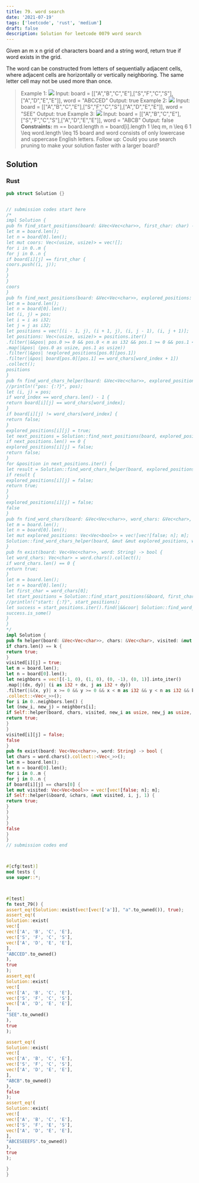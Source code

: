 ```yaml
---
title: 79. word search
date: '2021-07-19'
tags: ['leetcode', 'rust', 'medium']
draft: false
description: Solution for leetcode 0079 word search
---
```




Given an m x n grid of characters board and a string word, return true if word exists in the grid.

The word can be constructed from letters of sequentially adjacent cells, where adjacent cells are horizontally or vertically neighboring. The same letter cell may not be used more than once.



>   Example 1:
>   ![](https://assets.leetcode.com/uploads/2020/11/04/word2.jpg)
>   Input: board <TeX>=</TeX> [["A","B","C","E"],["S","F","C","S"],["A","D","E","E"]], word <TeX>=</TeX> "ABCCED"
>   Output: true
>   Example 2:
>   ![](https://assets.leetcode.com/uploads/2020/11/04/word-1.jpg)
>   Input: board <TeX>=</TeX> [["A","B","C","E"],["S","F","C","S"],["A","D","E","E"]], word <TeX>=</TeX> "SEE"
>   Output: true
>   Example 3:
>   ![](https://assets.leetcode.com/uploads/2020/10/15/word3.jpg)
>   Input: board <TeX>=</TeX> [["A","B","C","E"],["S","F","C","S"],["A","D","E","E"]], word <TeX>=</TeX> "ABCB"
>   Output: false
**Constraints:**
>   	m <TeX>=</TeX><TeX>=</TeX> board.length
>   	n <TeX>=</TeX> board[i].length
>   	1 <TeX>\leq</TeX> m, n <TeX>\leq</TeX> 6
>   	1 <TeX>\leq</TeX> word.length <TeX>\leq</TeX> 15
>   	board and word consists of only lowercase and uppercase English letters.
>   Follow up: Could you use search pruning to make your solution faster with a larger board?


## Solution


### Rust
```rust
pub struct Solution {}


// submission codes start here
/*
impl Solution {
pub fn find_start_positions(board: &Vec<Vec<char>>, first_char: char) -> Vec<(usize, usize)> {
let m = board.len();
let n = board[0].len();
let mut coors: Vec<(usize, usize)> = vec![];
for i in 0..m {
for j in 0..n {
if board[i][j] == first_char {
coors.push((i, j));
}
}
}
coors
}
pub fn find_next_positions(board: &Vec<Vec<char>>, explored_positions: &mut Vec<Vec<bool>>, word_chars: &Vec<char>, word_index: usize, pos: (usize, usize)) -> Vec<(usize, usize)> {
let m = board.len();
let n = board[0].len();
let (i, j) = pos;
let i = i as i32;
let j = j as i32;
let positions = vec![(i - 1, j), (i + 1, j), (i, j - 1), (i, j + 1)];
let positions: Vec<(usize, usize)> = positions.iter()
.filter(|&&pos| pos.0 >= 0 && pos.0 < m as i32 && pos.1 >= 0 && pos.1 < n as i32)
.map(|&pos| (pos.0 as usize, pos.1 as usize))
.filter(|&pos| !explored_positions[pos.0][pos.1])
.filter(|&pos| board[pos.0][pos.1] == word_chars[word_index + 1])
.collect();
positions
}
pub fn find_word_chars_helper(board: &Vec<Vec<char>>, explored_positions: &mut Vec<Vec<bool>>, word_chars: &Vec<char>, word_index: usize, pos: (usize, usize)) -> bool {
//println!("pos: {:?}", pos);
let (i, j) = pos;
if word_index == word_chars.len() - 1 {
return board[i][j] == word_chars[word_index];
}
if board[i][j] != word_chars[word_index] {
return false;
}
explored_positions[i][j] = true;
let next_positions = Solution::find_next_positions(board, explored_positions, word_chars, word_index, pos);
if next_positions.len() == 0 {
explored_positions[i][j] = false;
return false;
}
for &position in next_positions.iter() {
let result = Solution::find_word_chars_helper(board, explored_positions, word_chars, word_index + 1, position);
if result {
explored_positions[i][j] = false;
return true;
}
}
explored_positions[i][j] = false;
false
}
pub fn find_word_chars(board: &Vec<Vec<char>>, word_chars: &Vec<char>, pos: (usize, usize)) -> bool {
let m = board.len();
let n = board[0].len();
let mut explored_positions: Vec<Vec<bool>> = vec![vec![false; n]; m];
Solution::find_word_chars_helper(board, &mut &mut explored_positions, word_chars, 0, pos)
}
pub fn exist(board: Vec<Vec<char>>, word: String) -> bool {
let word_chars: Vec<char> = word.chars().collect();
if word_chars.len() == 0 {
return true;
}
let m = board.len();
let n = board[0].len();
let first_char = word_chars[0];
let start_positions = Solution::find_start_positions(&board, first_char);
//println!("start: {:?}", start_positions);
let success = start_positions.iter().find(|&&coor| Solution::find_word_chars(&board, &word_chars, coor));
success.is_some()
}
}
*/
impl Solution {
pub fn helper(board: &Vec<Vec<char>>, chars: &Vec<char>, visited: &mut Vec<Vec<bool>>, i: usize, j: usize, k: usize) -> bool {
if chars.len() == k {
return true;
}
visited[i][j] = true;
let m = board.len();
let n = board[0].len();
let neighbors = vec![(-1, 0), (1, 0), (0, -1), (0, 1)].into_iter()
.map(|(dx, dy)| (i as i32 + dx, j as i32 + dy))
.filter(|&(x, y)| x >= 0 && y >= 0 && x < m as i32 && y < n as i32 && board[x as usize][y as usize] == chars[k] && !visited[x as usize][y as usize])
.collect::<Vec<_>>();
for i in 0..neighbors.len() {
let (new_i, new_j) = neighbors[i];
if Self::helper(board, chars, visited, new_i as usize, new_j as usize, k + 1) {
return true;
}
}
visited[i][j] = false;
false
}
pub fn exist(board: Vec<Vec<char>>, word: String) -> bool {
let chars = word.chars().collect::<Vec<_>>();
let m = board.len();
let n = board[0].len();
for i in 0..m {
for j in 0..n {
if board[i][j] == chars[0] {
let mut visited: Vec<Vec<bool>> = vec![vec![false; n]; m];
if Self::helper(&board, &chars, &mut visited, i, j, 1) {
return true;
}
}
}
}
false
}
}
// submission codes end



#[cfg(test)]
mod tests {
use super::*;



#[test]
fn test_79() {
assert_eq!(Solution::exist(vec![vec!['a']], "a".to_owned()), true);
assert_eq!(
Solution::exist(
vec![
vec!['A', 'B', 'C', 'E'],
vec!['S', 'F', 'C', 'S'],
vec!['A', 'D', 'E', 'E'],
],
"ABCCED".to_owned()
),
true
);
assert_eq!(
Solution::exist(
vec![
vec!['A', 'B', 'C', 'E'],
vec!['S', 'F', 'C', 'S'],
vec!['A', 'D', 'E', 'E'],
],
"SEE".to_owned()
),
true
);

assert_eq!(
Solution::exist(
vec![
vec!['A', 'B', 'C', 'E'],
vec!['S', 'F', 'C', 'S'],
vec!['A', 'D', 'E', 'E'],
],
"ABCB".to_owned()
),
false
);
assert_eq!(
Solution::exist(
vec![
vec!['A', 'B', 'C', 'E'],
vec!['S', 'F', 'E', 'S'],
vec!['A', 'D', 'E', 'E'],
],
"ABCESEEEFS".to_owned()
),
true
);

}
}

```
